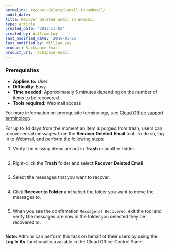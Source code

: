 ```yaml
---
permalink: recover-deleted-email-in-webmail/
audit_date:
title: Recover deleted email in Webmail
type: article
created_date: '2013-11-05'
created_by: William Loy
last_modified_date: '2018-01-26'
last_modified_by: William Loy
product: Rackspace Email
product_url: rackspace-email
---
```


### Prerequisites

- **Applies to:** User
- **Difficulty:** Easy
- **Time needed:** Approximately 5 minutes depending on the number of items to be recovered
- **Tools required:**  Webmail access

For more information on prerequisite terminology, see [Cloud Office support terminology](/how-to/cloud-office-support-terminology).

For up to 14 days from the moment an item is purged from trash, users can recover email messages from the **Recover Deleted Email** tool. To do so, log in to [Webmail](https://apps.rackspace.com), and perform the following steps:

1. Verify the missing items are not in **Trash** or another folder.

    <img src="{% asset_path rackspace-email/recover-deleted-email-in-webmail/no_trash.png %}" alt="" />

1. Right-click the **Trash** folder and select **Recover Deleted Email**.

    <img src="{% asset_path rackspace-email/recover-deleted-email-in-webmail/recover_deleted_email.png %}" alt="" />

2. Select the messages that you want to recover.

    <img src="{% asset_path rackspace-email/recover-deleted-email-in-webmail/select_to_recover.png %}" alt="" />

3. Click **Recover to Folder** and select the folder you want to move the messages to.

    <img src="{% asset_path rackspace-email/recover-deleted-email-in-webmail/recover_to_folder.png %}" alt="" />

4. When you see the confirmation `Message(s) Recovered`, exit the tool and verify the messages are now in the folder you selected they be recovered to.

   <img src="{% asset_path rackspace-email/recover-deleted-email-in-webmail/inbox_recovered.png %}" alt="" />

**Note:** Admins can perform this task on behalf of their users by using the **Log In As**
functionality available in the Cloud Office Control Panel.
